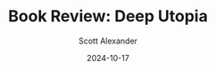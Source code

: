 ---
layout: podcast
title: "Book Review: Deep Utopia"
author: Scott Alexander
description: https://www.astralcodexten.com/p/book-review-deep-utopia
date: 2024-10-17
length: 6693996
duration: 1673
guid: book-review-deep-utopia
---